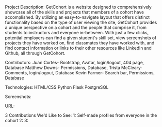 Project Description:
GetCohort is a website designed to comprehensively showcase all of the skills and projects that members of a cohort
have accomplished. By utilizing an easy-to-navigate layout that offers distinct functionality based on the type
of user viewing the site, GetCohort provides a unique perspective on a cohort and the people that comprise it, from
students to instructors and everyone in-between. With just a few clicks, potential employers can find a given student's skill set, view screenshots of projects they have worked on, find classmates they have worked with, and find
contact information or links to their other resources like LinkedIn and Github, all through GetCohort.


Contributors:
Juan Cortes- Bootstrap, Avatar, login/logout, 404 page, Database
Matthew Downs- Permissions, Database,
Trista McCleary- Comments, login/logout, Database
Kevin Farmer- Search bar, Permissions, Database

Technologies:
HTML/CSS
Python
Flask
PostgreSQL

Screenshots:

URL:

3 Contributions We'd Like to See:
1: Self-made profiles from everyone in the cohort
2:
3:
